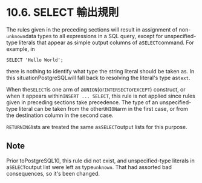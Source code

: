 # 10.6. SELECT 輸出規則

The rules given in the preceding sections will result in assignment of non-`unknown`data types to all expressions in a SQL query, except for unspecified-type literals that appear as simple output columns of a`SELECT`command. For example, in

```
SELECT 'Hello World';
```

there is nothing to identify what type the string literal should be taken as. In this situationPostgreSQLwill fall back to resolving the literal's type as`text`.

When the`SELECT`is one arm of a`UNION`(or`INTERSECT`or`EXCEPT`) construct, or when it appears within`INSERT ... SELECT`, this rule is not applied since rules given in preceding sections take precedence. The type of an unspecified-type literal can be taken from the other`UNION`arm in the first case, or from the destination column in the second case.

`RETURNING`lists are treated the same as`SELECT`output lists for this purpose.

## Note

Prior toPostgreSQL10, this rule did not exist, and unspecified-type literals in a`SELECT`output list were left as type`unknown`. That had assorted bad consequences, so it's been changed.
